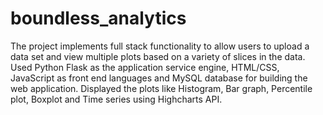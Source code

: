 # boundless_analytics

The project implements full stack functionality to allow users to upload a data set and view multiple plots based on a variety of slices in the data. 
Used Python Flask as the application service engine, HTML/CSS, JavaScript as front end languages and MySQL database for building the web application.
Displayed the plots like Histogram, Bar graph, Percentile plot, Boxplot and Time series using Highcharts API.
